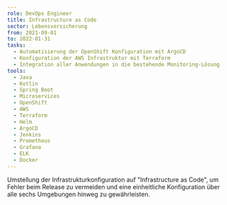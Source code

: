 ```yaml
---
role: DevOps Engineer
title: Infrastructure as Code
sector: Lebensversicherung
from: 2021-09-01
to: 2022-01-31
tasks:
  - Automatisierung der OpenShift Konfiguration mit ArgoCD
  - Konfiguration der AWS Infrastruktur mit Terraform
  - Integration aller Anwendungen in die bestehende Monitoring-Lösung
tools:
  - Java
  - Kotlin
  - Spring Boot
  - Microservices
  - OpenShift
  - AWS
  - Terraform
  - Helm
  - ArgoCD
  - Jenkins
  - Prometheus
  - Grafana
  - ELK
  - Docker
---
```


Umstellung der Infrastrukturkonfiguration auf "Infrastructure as Code", um Fehler beim Release zu vermeiden und eine einheitliche Konfiguration über alle sechs Umgebungen hinweg zu gewährleisten.
